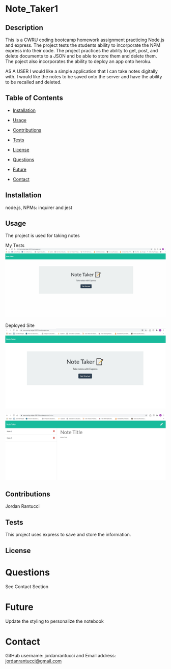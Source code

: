 # Note_Taker1

## Description 

This is a CWRU coding bootcamp homework assignment practicing Node.js and express.  The project tests the students ability to incorporate the NPM express into their code.  The project practices the ability to get, post, and delete documents to a JSON and be able to store them and delete them.  The poject also incorporates the ability to deploy an app onto heroku.

AS A USER I would like a simple application that I can take notes digitally with.  I would like the notes to be saved onto the server and have the ability to be recalled and deleted. 



## Table of Contents

* [Installation](#installation)

* [Usage](#usage)

* [Contributions](#contributions)

* [Tests](#tests)

* [License](#license)

* [Questions](#questions)

* [Future](#future)

* [Contact](#contact)

## Installation
node.js, NPMs: inquirer and jest   

## Usage
The project is used for taking notes

My Tests
![Alt Text](public/assets/demo.gif)

Deployed Site
![Alt Text](public/assets/homepage.jpg)

![Alt Text](public/assets/notes.jpg)




## Contributions
Jordan Rantucci

## Tests
This project uses express to save and store the information.

## License 
 

# Questions
See Contact Section

# Future
Update the styling to personalize the notebook

# Contact

GitHub username: jordanrantucci and Email address: jordanrantucci@gmail.com

